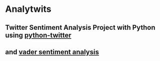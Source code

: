 # Analytwits
## Twitter Sentiment Analysis Project with Python using [python-twitter](https://github.com/bear/python-twitter "python-twitter") 
## and [vader sentiment analysis](https://github.com/cjhutto/vaderSentiment "Vader Sentiment Analysis")
